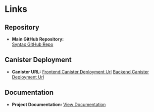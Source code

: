 # Links

## Repository

- **Main GitHub Repository:**  
  [Syntax GitHub Repo](https://github.com/Tech-Shark/syntax.git)

## Canister Deployment

- **Canister URL:**
  [Frontend Canister Deployment Url](https://bdhr7-gqaaa-aaaan-qmv2q-cai.icp0.io/)
  [Backend Canister Deployment Url](https://a4gq6-oaaaa-aaaab-qaa4q-cai.raw.icp0.io/?id=begxl-liaaa-aaaan-qmv2a-cai)

## Documentation

- **Project Documentation:**
  [View Documentation](https://github.com/Tech-Shark/syntax/blob/main/README.md)

